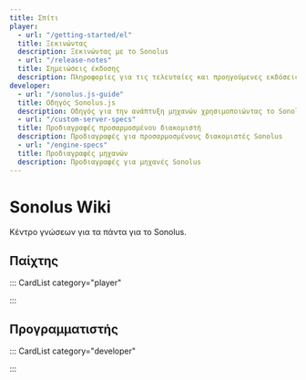 ```yaml
---
title: Σπίτι
player:
  - url: "/getting-started/el"
  title: Ξεκινώντας
  description: Ξεκινώντας με το Sonolus
  - url: "/release-notes"
  title: Σημειώσεις έκδοσης
  description: Πληροφορίες για τις τελευταίες και προηγούμενες εκδόσεις του Sonolus
developer:
  - url: "/sonolus.js-guide"
  title: Οδηγός Sonolus.js
  description: Οδηγός για την ανάπτυξη μηχανών χρησιμοποιώντας το Sonolus.js
  - url: "/custom-server-specs"
  title: Προδιαγραφές προσαρμοσμένου διακομιστή
  description: Προδιαγραφές για προσαρμοσμένους διακομιστές Sonolus
  - url: "/engine-specs"
  title: Προδιαγραφές μηχανών
  description: Προδιαγραφές για μηχανές Sonolus
---
```


# Sonolus Wiki

Κέντρο γνώσεων για τα πάντα για το Sonolus.

## Παίχτης

::: CardList category="player"

:::

## Προγραμματιστής

::: CardList category="developer"

:::

